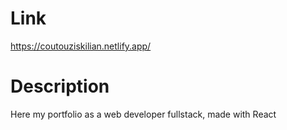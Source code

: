 # Link

https://coutouziskilian.netlify.app/

# Description

<p>Here my portfolio as a web developer fullstack, made with React</p>
